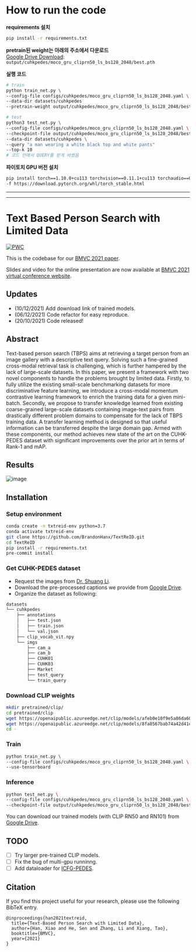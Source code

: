 # How to run the code
**requirements 설치**
```bash
pip install -r requirements.txt
```

**pretrain된 weight는 아래의 주소에서 다운로드** <br>
[Google Drive Download](https://drive.google.com/file/d/1SxKozbdvjfVEPAGxvuD8bUGs5Sj4e-SM/view?usp=sharing): `output/cuhkpedes/moco_gru_cliprn50_ls_bs128_2048/best.pth` <br>

**실행 코드**
```bash
# train
python train_net.py \
--config-file configs/cuhkpedes/moco_gru_cliprn50_ls_bs128_2048.yaml \
--data-dir datasets/cuhkpedes
--pretrain-weight output/cuhkpedes/moco_gru_cliprn50_ls_bs128_2048/best.pth
```
```bash
# test
python3 test_net.py \
--config-file configs/cuhkpedes/moco_gru_cliprn50_ls_bs128_2048.yaml \
--checkpoint-file output/cuhkpedes/moco_gru_cliprn50_ls_bs128_2048/best.pth \
--data-dir datasets/cuhkpedes \
--query "a man wearing a white black top and white pants"
--top-k 10
# 코드 안에서 QUERY를 받게 바꿨음
```

**파이토치 GPU 버전 설치**
```bash
pip install torch==1.10.0+cu113 torchvision==0.11.1+cu113 torchaudio==0.10.0+cu113 
-f https://download.pytorch.org/whl/torch_stable.html
```

---

---

# Text Based Person Search with Limited Data

[![PWC](https://img.shields.io/endpoint.svg?url=https://paperswithcode.com/badge/text-based-person-search-with-limited-data/nlp-based-person-retrival-on-cuhk-pedes)](https://paperswithcode.com/sota/nlp-based-person-retrival-on-cuhk-pedes?p=text-based-person-search-with-limited-data)

This is the codebase for our [BMVC 2021 paper](https://arxiv.org/abs/2110.10807).

Slides and video for the online presentation are now available at [BMVC 2021 virtual conference website](https://www.bmvc2021-virtualconference.com/conference/papers/paper_0044.html).

## Updates
- (10/12/2021) Add download link of trained models.
- (06/12/2021) Code refactor for easy reproduce.
- (20/10/2021) Code released!

## Abstract
Text-based person search (TBPS) aims at retrieving a target person from an image gallery with a descriptive text query.
Solving such a fine-grained cross-modal retrieval task is challenging, which is further hampered by the lack of large-scale datasets.
In this paper, we present a framework with two novel components to handle the problems brought by limited data.
Firstly, to fully utilize the existing small-scale benchmarking datasets for more discriminative feature learning, we introduce a cross-modal momentum contrastive learning framework to enrich the training data for a given mini-batch. Secondly, we propose to transfer knowledge learned from existing coarse-grained large-scale datasets containing image-text pairs from drastically different problem domains to compensate for the lack of TBPS training data. A transfer learning method is designed so that useful information can be transferred despite the large domain gap.  Armed with these components, our method achieves new state of the art on the CUHK-PEDES dataset with significant improvements over the prior art in terms of Rank-1 and mAP.

## Results
![image](https://user-images.githubusercontent.com/37724292/144879635-86ab9c7b-0317-4b42-ac46-a37b06853d18.png)

## Installation
### Setup environment
```bash
conda create -n txtreid-env python=3.7
conda activate txtreid-env
git clone https://github.com/BrandonHanx/TextReID.git
cd TextReID
pip install -r requirements.txt
pre-commit install
```
### Get CUHK-PEDES dataset
- Request the images from [Dr. Shuang Li](https://github.com/ShuangLI59/Person-Search-with-Natural-Language-Description).
- Download the pre-processed captions we provide from [Google Drive](https://drive.google.com/file/d/1V4d8OjFket5SaQmBVozFFeflNs6f9e1R/view?usp=sharing).
- Organize the dataset as following:
```bash
datasets
└── cuhkpedes
    ├── annotations
    │   ├── test.json
    │   ├── train.json
    │   └── val.json
    ├── clip_vocab_vit.npy
    └── imgs
        ├── cam_a
        ├── cam_b
        ├── CUHK01
        ├── CUHK03
        ├── Market
        ├── test_query
        └── train_query
```

### Download CLIP weights
```bash
mkdir pretrained/clip/
cd pretrained/clip
wget https://openaipublic.azureedge.net/clip/models/afeb0e10f9e5a86da6080e35cf09123aca3b358a0c3e3b6c78a7b63bc04b6762/RN50.pt
wget https://openaipublic.azureedge.net/clip/models/8fa8567bab74a42d41c5915025a8e4538c3bdbe8804a470a72f30b0d94fab599/RN101.pt
cd -

```

### Train
```bash
python train_net.py \
--config-file configs/cuhkpedes/moco_gru_cliprn50_ls_bs128_2048.yaml \
--use-tensorboard
```
### Inference
```bash
python test_net.py \
--config-file configs/cuhkpedes/moco_gru_cliprn50_ls_bs128_2048.yaml \
--checkpoint-file output/cuhkpedes/moco_gru_cliprn50_ls_bs128_2048/best.pth
```
You can download our trained models (with CLIP RN50 and RN101) from [Google Drive](https://drive.google.com/drive/folders/1MoceVsLiByg3Sg8_9yByGSvR3ru15hJL?usp=sharing).

## TODO
- [ ] Try larger pre-trained CLIP models.
- [ ] Fix the bug of multi-gpu runninng.
- [ ] Add dataloader for [ICFG-PEDES](https://github.com/zifyloo/SSAN).

## Citation
If you find this project useful for your research, please use the following BibTeX entry.
```
@inproceedings{han2021textreid,
  title={Text-Based Person Search with Limited Data},
  author={Han, Xiao and He, Sen and Zhang, Li and Xiang, Tao},
  booktitle={BMVC},
  year={2021}
}
```
